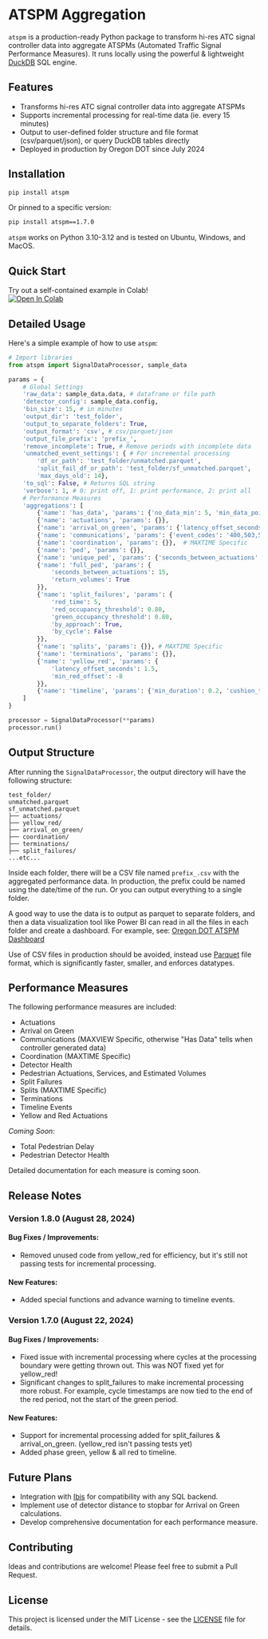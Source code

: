 # ATSPM Aggregation

`atspm` is a production-ready Python package to transform hi-res ATC signal controller data into aggregate ATSPMs (Automated Traffic Signal Performance Measures). It runs locally using the powerful & lightweight [DuckDB](https://duckdb.org/) SQL engine.

## Features

- Transforms hi-res ATC signal controller data into aggregate ATSPMs
- Supports incremental processing for real-time data (ie. every 15 minutes)
- Output to user-defined folder structure and file format (csv/parquet/json), or query DuckDB tables directly
- Deployed in production by Oregon DOT since July 2024

## Installation

```bash
pip install atspm
```
Or pinned to a specific version:
```bash
pip install atspm==1.7.0 
```
`atspm` works on Python 3.10-3.12 and is tested on Ubuntu, Windows, and MacOS.

## Quick Start

Try out a self-contained example in Colab!<br>
[![Open In Colab](https://colab.research.google.com/assets/colab-badge.svg)](https://colab.research.google.com/drive/14SPXPjpwbBEPpjKBN5s4LoqtHWSllvip?usp=sharing)

## Detailed Usage

Here's a simple example of how to use `atspm`:

```python
# Import libraries
from atspm import SignalDataProcessor, sample_data

params = {
    # Global Settings
    'raw_data': sample_data.data, # dataframe or file path
    'detector_config': sample_data.config,
    'bin_size': 15, # in minutes
    'output_dir': 'test_folder',
    'output_to_separate_folders': True,
    'output_format': 'csv', # csv/parquet/json
    'output_file_prefix': 'prefix_',
    'remove_incomplete': True, # Remove periods with incomplete data
    'unmatched_event_settings': { # For incremental processing
        'df_or_path': 'test_folder/unmatched.parquet',
        'split_fail_df_or_path': 'test_folder/sf_unmatched.parquet',
        'max_days_old': 14},
    'to_sql': False, # Returns SQL string
    'verbose': 1, # 0: print off, 1: print performance, 2: print all
    # Performance Measures
    'aggregations': [
        {'name': 'has_data', 'params': {'no_data_min': 5, 'min_data_points': 3}},
        {'name': 'actuations', 'params': {}},
        {'name': 'arrival_on_green', 'params': {'latency_offset_seconds': 0}},
        {'name': 'communications', 'params': {'event_codes': '400,503,502'}},# MAXVIEW Specific
        {'name': 'coordination', 'params': {}},  # MAXTIME Specific
        {'name': 'ped', 'params': {}},
        {'name': 'unique_ped', 'params': {'seconds_between_actuations': 15}},
        {'name': 'full_ped', 'params': {
            'seconds_between_actuations': 15,
            'return_volumes': True
        }},
        {'name': 'split_failures', 'params': {
            'red_time': 5,
            'red_occupancy_threshold': 0.80,
            'green_occupancy_threshold': 0.80,
            'by_approach': True,
            'by_cycle': False
        }},
        {'name': 'splits', 'params': {}}, # MAXTIME Specific
        {'name': 'terminations', 'params': {}},
        {'name': 'yellow_red', 'params': {
            'latency_offset_seconds': 1.5,
            'min_red_offset': -8
        }},
        {'name': 'timeline', 'params': {'min_duration': 0.2, 'cushion_time': 60}},
    ]
}

processor = SignalDataProcessor(**params)
processor.run()
```

## Output Structure

After running the `SignalDataProcessor`, the output directory will have the following structure:

```
test_folder/
unmatched.parquet
sf_unmatched.parquet
├── actuations/
├── yellow_red/
├── arrival_on_green/
├── coordination/
├── terminations/
├── split_failures/
...etc...
```

Inside each folder, there will be a CSV file named `prefix_.csv` with the aggregated performance data. In production, the prefix could be named using the date/time of the run. Or you can output everything to a single folder.

A good way to use the data is to output as parquet to separate folders, and then a data visualization tool like Power BI can read in all the files in each folder and create a dashboard. For example, see: [Oregon DOT ATSPM Dashboard](https://app.powerbigov.us/view?r=eyJrIjoiNzhmNTUzNDItMzkzNi00YzZhLTkyYWQtYzM1OGExMDk3Zjk1IiwidCI6IjI4YjBkMDEzLTQ2YmMtNGE2NC04ZDg2LTFjOGEzMWNmNTkwZCJ9)

Use of CSV files in production should be avoided, instead use [Parquet](https://parquet.apache.org/) file format, which is significantly faster, smaller, and enforces datatypes.

## Performance Measures

The following performance measures are included:

- Actuations
- Arrival on Green
- Communications (MAXVIEW Specific, otherwise "Has Data" tells when controller generated data)
- Coordination (MAXTIME Specific)
- Detector Health
- Pedestrian Actuations, Services, and Estimated Volumes
- Split Failures
- Splits (MAXTIME Specific)
- Terminations
- Timeline Events
- Yellow and Red Actuations

*Coming Soon:*
- Total Pedestrian Delay
- Pedestrian Detector Health

Detailed documentation for each measure is coming soon.

## Release Notes

### Version 1.8.0 (August 28, 2024)

#### Bug Fixes / Improvements:
- Removed unused code from yellow_red for efficiency, but it's still not passing tests for incremental processing.

#### New Features:
- Added special functions and advance warning to timeline events.

### Version 1.7.0 (August 22, 2024)

#### Bug Fixes / Improvements:
- Fixed issue with incremental processing where cycles at the processing boundary were getting thrown out. This was NOT fixed yet for yellow_red!
- Significant changes to split_failures to make incremental processing more robust. For example, cycle timestamps are now tied to the end of the red period, not the start of the green period. 

#### New Features:
- Support for incremental processing added for split_failures & arrival_on_green. (yellow_red isn't passing tests yet)
- Added phase green, yellow & all red to timeline. 

## Future Plans

- Integration with [Ibis](https://ibis-project.org/) for compatibility with any SQL backend.
- Implement use of detector distance to stopbar for Arrival on Green calculations.
- Develop comprehensive documentation for each performance measure.

## Contributing

Ideas and contributions are welcome! Please feel free to submit a Pull Request.

## License

This project is licensed under the MIT License - see the [LICENSE](LICENSE) file for details.
